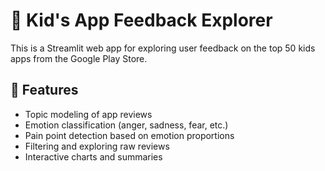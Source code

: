 # 📱 Kid's App Feedback Explorer

This is a Streamlit web app for exploring user feedback on the top 50 kids apps from the Google Play Store.

## 🚀 Features

- Topic modeling of app reviews
- Emotion classification (anger, sadness, fear, etc.)
- Pain point detection based on emotion proportions
- Filtering and exploring raw reviews
- Interactive charts and summaries


